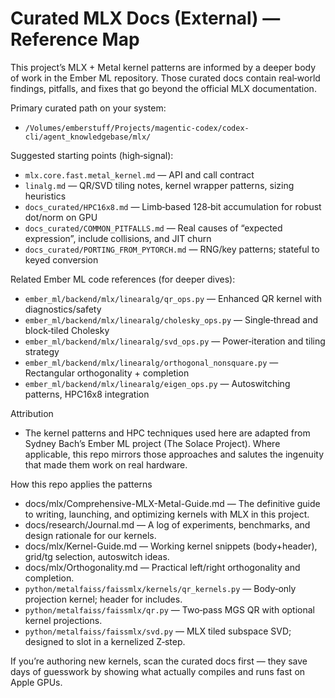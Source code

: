 # Curated MLX Docs (External) — Reference Map

This project’s MLX + Metal kernel patterns are informed by a deeper body of work in the Ember ML repository. Those curated docs contain real‑world findings, pitfalls, and fixes that go beyond the official MLX documentation.

Primary curated path on your system:
- `/Volumes/emberstuff/Projects/magentic-codex/codex-cli/agent_knowledgebase/mlx/`

Suggested starting points (high‑signal):
- `mlx.core.fast.metal_kernel.md` — API and call contract
- `linalg.md` — QR/SVD tiling notes, kernel wrapper patterns, sizing heuristics
- `docs_curated/HPC16x8.md` — Limb‑based 128‑bit accumulation for robust dot/norm on GPU
- `docs_curated/COMMON_PITFALLS.md` — Real causes of “expected expression”, include collisions, and JIT churn
- `docs_curated/PORTING_FROM_PYTORCH.md` — RNG/key patterns; stateful to keyed conversion

Related Ember ML code references (for deeper dives):
- `ember_ml/backend/mlx/linearalg/qr_ops.py` — Enhanced QR kernel with diagnostics/safety
- `ember_ml/backend/mlx/linearalg/cholesky_ops.py` — Single‑thread and block‑tiled Cholesky
- `ember_ml/backend/mlx/linearalg/svd_ops.py` — Power‑iteration and tiling strategy
- `ember_ml/backend/mlx/linearalg/orthogonal_nonsquare.py` — Rectangular orthogonality + completion
- `ember_ml/backend/mlx/linearalg/eigen_ops.py` — Autoswitching patterns, HPC16x8 integration

Attribution
- The kernel patterns and HPC techniques used here are adapted from Sydney Bach’s Ember ML project (The Solace Project). Where applicable, this repo mirrors those approaches and salutes the ingenuity that made them work on real hardware.

How this repo applies the patterns
- docs/mlx/Comprehensive-MLX-Metal-Guide.md — The definitive guide to writing, launching, and optimizing kernels with MLX in this project.
- docs/research/Journal.md — A log of experiments, benchmarks, and design rationale for our kernels.
- docs/mlx/Kernel-Guide.md — Working kernel snippets (body+header), grid/tg selection, autoswitch ideas.
- docs/mlx/Orthogonality.md — Practical left/right orthogonality and completion.
- `python/metalfaiss/faissmlx/kernels/qr_kernels.py` — Body‑only projection kernel; header for includes.
- `python/metalfaiss/faissmlx/qr.py` — Two‑pass MGS QR with optional kernel projections.
- `python/metalfaiss/faissmlx/svd.py` — MLX tiled subspace SVD; designed to slot in a kernelized Z‑step.

If you’re authoring new kernels, scan the curated docs first — they save days of guesswork by showing what actually compiles and runs fast on Apple GPUs.
